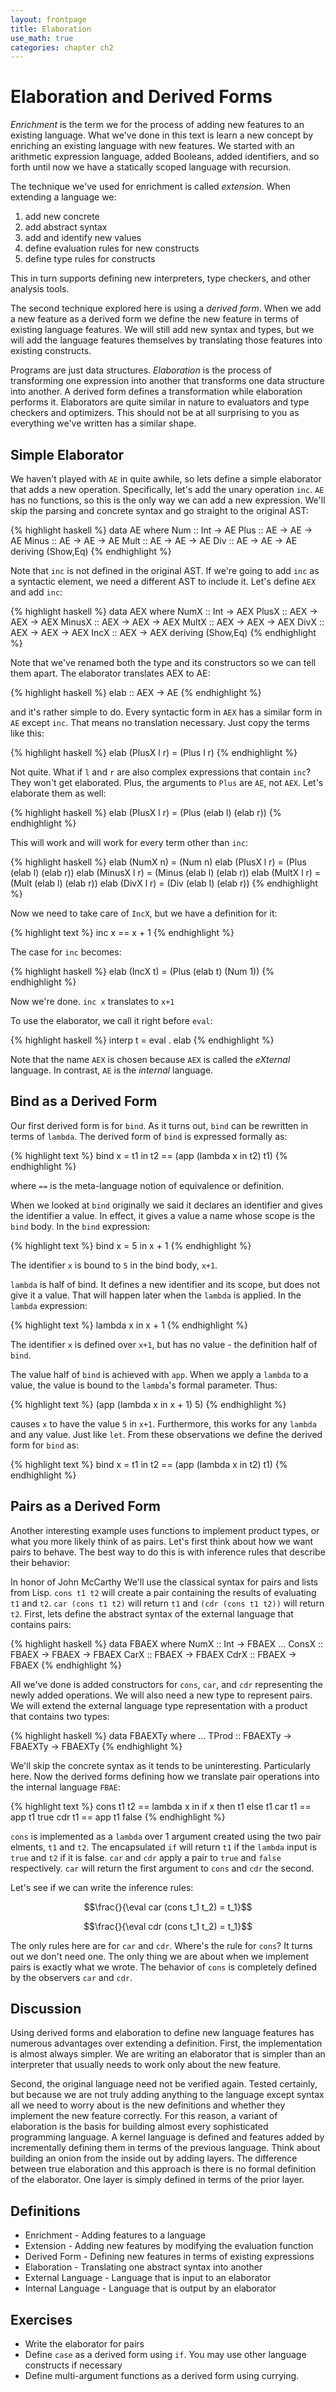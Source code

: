 ```yaml
---
layout: frontpage
title: Elaboration
use_math: true
categories: chapter ch2
---
```


# Elaboration and Derived Forms

*Enrichment* is the term we for the process of adding new features to an existing language.  What we've done in this text is learn a new concept by enriching an existing language with new features.  We started with an arithmetic expression language, added Booleans, added identifiers, and so forth until now we have a statically scoped language with recursion.

The technique we've used for enrichment is called *extension*.  When extending a language we:

1. add new concrete
2. add abstract syntax
2. add and identify new values
3. define evaluation rules for new constructs
4. define type rules for constructs

This in turn supports defining new interpreters, type checkers, and other analysis tools.

The second technique explored here is using a _derived form_.  When we add a new feature as a derived form we define the new feature in terms of existing language features.  We will still add new syntax and types, but we will add the language features themselves by translating those features into existing constructs.

Programs are just data structures.  _Elaboration_ is the process of transforming one expression into another that transforms one data structure into another.  A derived form defines a transformation while elaboration performs it.  Elaborators are quite similar in nature to evaluators and type checkers and optimizers.  This should not be at all surprising to you as everything we've written has a similar shape.

## Simple Elaborator

We haven't played with `AE` in quite awhile, so lets define a simple elaborator that adds a new operation.  Specifically, let's add the unary operation `inc`.  `AE` has no functions, so this is the only way we can add a new expression.  We'll skip the parsing and concrete syntax and go straight to the original AST:

{% highlight haskell %}
data AE where
  Num :: Int -> AE
  Plus :: AE -> AE -> AE
  Minus :: AE -> AE -> AE
  Mult :: AE -> AE -> AE
  Div :: AE -> AE -> AE
  deriving (Show,Eq)
{% endhighlight %}

Note that `inc` is not defined in the original AST.  If we're going to add `inc` as a syntactic element, we need a different AST to include it.  Let's define `AEX` and add `inc`:

{% highlight haskell %}
data AEX where
  NumX :: Int -> AEX
  PlusX :: AEX -> AEX -> AEX
  MinusX :: AEX -> AEX -> AEX
  MultX :: AEX -> AEX -> AEX
  DivX :: AEX -> AEX -> AEX
  IncX :: AEX -> AEX
  deriving (Show,Eq)
{% endhighlight %}

Note that we've renamed both the type and its constructors so we can tell them apart.  The elaborator translates AEX to AE:

{% highlight haskell %}
elab :: AEX -> AE
{% endhighlight %}

and it's rather simple to do.  Every syntactic form in `AEX` has a similar form in `AE` except `inc`.  That means no translation necessary.  Just copy the terms like this:

{% highlight haskell %}
elab (PlusX l r) = (Plus l r)
{% endhighlight %}

Not quite.  What if `l` and `r` are also complex expressions that contain `inc`?  They won't get elaborated.  Plus, the arguments to `Plus` are `AE`, not `AEX`.  Let's elaborate them as well:

{% highlight haskell %}
elab (PlusX l r) = (Plus (elab l) (elab r))
{% endhighlight %}

This will work and will work for every term other than `inc`:

{% highlight haskell %}
elab (NumX n) = (Num n)
elab (PlusX l r) = (Plus (elab l) (elab r))
elab (MinusX l r) = (Minus (elab l) (elab r))
elab (MultX l r) = (Mult (elab l) (elab r))
elab (DivX l r) = (Div (elab l) (elab r))
{% endhighlight %}

Now we need to take care of `IncX`, but we have a definition for it:

{% highlight text %}
inc x == x + 1
{% endhighlight %}

The case for `inc` becomes:

{% highlight haskell %}
elab (IncX t) = (Plus (elab t) (Num 1))
{% endhighlight %}

Now we're done.  `inc x` translates to `x+1`

To use the elaborator, we call it right before `eval`:

{% highlight haskell %}
interp t = eval . elab
{% endhighlight %}

Note that the name `AEX` is chosen because `AEX` is called the _eXternal_ language.  In contrast, `AE` is the _internal_ language.

## Bind as a Derived Form

Our first derived form is for `bind`.  As it turns out, `bind` can be rewritten in terms of `lambda`.  The derived form of `bind` is expressed formally as:

{% highlight text %}
bind x = t1 in t2 == (app (lambda x in t2) t1)
{% endhighlight %}

where `==` is the meta-language notion of equivalence or definition.

When we looked at `bind` originally we said it declares an identifier and gives the identifier a value.  In effect, it gives a value a name whose scope is the `bind` body.  In the `bind` expression:

{% highlight text %}
bind x = 5 in x + 1
{% endhighlight %}

The identifier `x` is bound to `5` in the bind body, `x+1`.

`lambda` is half of bind.  It defines a new identifier and its scope, but does not give it a value.  That will happen later when the `lambda` is applied. In the `lambda` expression:

{% highlight text %}
lambda x in x + 1
{% endhighlight %}

The identifier `x` is defined over `x+1`, but has no value - the definition half of `bind`.

The value half of `bind` is achieved with `app`.  When we apply a `lambda` to a value, the value is bound to the `lambda`'s formal parameter.  Thus:

{% highlight text %}
(app (lambda x in x + 1) 5)
{% endhighlight %}

causes `x` to have the value `5` in `x+1`.  Furthermore, this works for any `lambda` and any value.  Just like `let`.  From these observations we define the derived form for `bind` as:

{% highlight text %}
bind x = t1 in t2 == (app (lambda x in t2) t1)
{% endhighlight %}

## Pairs as a Derived Form

Another interesting example uses functions to implement product types, or what you more likely think of as pairs.  Let's first think about how we want pairs to behave.  The best way to do this is with inference rules that describe their behavior:

In honor of John McCarthy We'll use the classical syntax for pairs and lists from Lisp.  `cons t1 t2` will create a pair containing the results of evaluating `t1` and `t2`.  `car (cons t1 t2)` will return `t1` and `(cdr (cons t1 t2))` will return `t2`.  First, lets define the abstract syntax of the external language that contains pairs:

{% highlight haskell %}
data FBAEX where
  NumX :: Int -> FBAEX
  ...
  ConsX :: FBAEX -> FBAEX -> FBAEX
  CarX :: FBAEX -> FBAEX
  CdrX :: FBAEX -> FBAEX
{% endhighlight %}

All we've done is added constructors for `cons`, `car`, and `cdr` representing the newly added operations.  We will also need a new type to represent pairs.  We will extend the external language type representation with a product that contains two types:

{% highlight haskell %}
data FBAEXTy where
  ...
  TProd :: FBAEXTy -> FBAEXTy -> FBAEXTy
{% endhighlight %}

We'll skip the concrete syntax as it tends to be uninteresting.  Particularly here.  Now the derived forms defining how we translate pair operations into the internal language `FBAE`:

{% highlight text %}
cons t1 t2 == lambda x in if x then t1 else t1
car t1 == app t1 true
cdr t1 == app t1 false
{% endhighlight %}

`cons` is implemented as a `lambda` over 1 argument created using the two pair elments, `t1` and `t2`.  The encapsulated `if` will return `t1` if the `lambda` input is `true` and `t2` if it is false.  `car` and `cdr` apply a pair to `true` and `false` respectively.  `car` will return the first argument to `cons` and `cdr` the second.

Let's see if we can write the inference rules:

$$\frac{}{\eval car (cons t_1 t_2) = t_1}$$

$$\frac{}{\eval cdr (cons t_1 t_2) = t_1}$$

The only rules here are for `car` and `cdr`.  Where's the rule for `cons`?  It turns out we don't need one.  The only thing we are about when we implement pairs is exactly what we wrote.  The behavior of `cons` is completely defined by the observers `car` and `cdr`.

## Discussion

Using derived forms and elaboration to define new language features has numerous advantages over extending a definition.  First, the implementation is almost always simpler.  We are writing an elaborator that is simpler than an interpreter that usually needs to work only about the new feature.

Second, the original language need not be verified again.  Tested certainly, but because we are not truly adding anything to the language except syntax all we need to worry about is the new definitions and whether they implement the new feature correctly.
For this reason, a variant of elaboration is the basis for building almost every sophisticated programming language.  A kernel language is defined and features added by incrementally defining them in terms of the previous language.  Think about building an onion from the inside out by adding layers.  The difference between true elaboration and this approach is there is no formal definition of the elaborator.  One layer is simply defined in terms of the prior layer.

## Definitions

* Enrichment - Adding features to a language
* Extension - Adding new features by modifying the evaluation function
* Derived Form - Defining new features in terms of existing expressions
* Elaboration - Translating one abstract syntax into another
* External Language - Language that is input to an elaborator
* Internal Language - Language that is output by an elaborator

## Exercises
* Write the elaborator for pairs
* Define `case` as a derived form using `if`.  You may use other language constructs if necessary
* Define multi-argument functions as a derived form using currying.